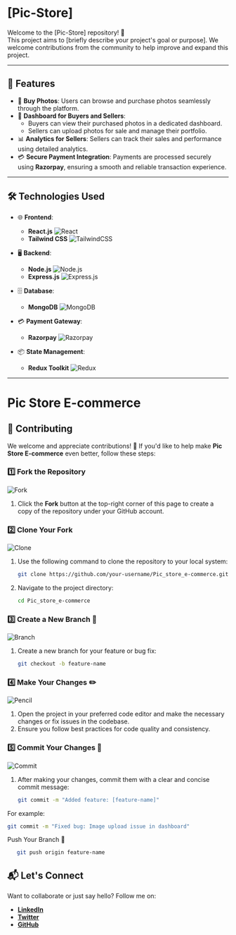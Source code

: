 

# [Pic-Store]

Welcome to the [Pic-Store] repository! 🚀  
This project aims to [briefly describe your project's goal or purpose]. We welcome contributions from the community to help improve and expand this project.

---

## 🌟 Features
- 🛒 **Buy Photos**: Users can browse and purchase photos seamlessly through the platform.  
- 📂 **Dashboard for Buyers and Sellers**:  
  - Buyers can view their purchased photos in a dedicated dashboard.  
  - Sellers can upload photos for sale and manage their portfolio.  
- 📊 **Analytics for Sellers**: Sellers can track their sales and performance using detailed analytics.  
- 💳 **Secure Payment Integration**: Payments are processed securely using **Razorpay**, ensuring a smooth and reliable transaction experience.  


---

## 🛠️ Technologies Used

- 🌐 **Frontend**:  
  - **React.js** ![React](https://img.shields.io/badge/-React.js-61DAFB?style=flat&logo=react&logoColor=white)  
  - **Tailwind CSS** ![TailwindCSS](https://img.shields.io/badge/-Tailwind%20CSS-38B2AC?style=flat&logo=tailwind-css&logoColor=white)  

- 🖥️ **Backend**:  
  - **Node.js** ![Node.js](https://img.shields.io/badge/-Node.js-339933?style=flat&logo=node.js&logoColor=white)  
  - **Express.js** ![Express.js](https://img.shields.io/badge/-Express.js-000000?style=flat&logo=express&logoColor=white)  

- 🗄️ **Database**:  
  - **MongoDB** ![MongoDB](https://img.shields.io/badge/-MongoDB-47A248?style=flat&logo=mongodb&logoColor=white)  

- 💳 **Payment Gateway**:  
  - **Razorpay** ![Razorpay](https://img.shields.io/badge/-Razorpay-02042B?style=flat&logo=razorpay&logoColor=white)  

- 📦 **State Management**:  
  - **Redux Toolkit** ![Redux](https://img.shields.io/badge/-Redux%20Toolkit-764ABC?style=flat&logo=redux&logoColor=white)  


---

# Pic Store E-commerce

## 🤝 Contributing  

We welcome and appreciate contributions! 🎉 If you'd like to help make **Pic Store E-commerce** even better, follow these steps:

### 1️⃣ **Fork the Repository**
   ![Fork](https://img.shields.io/badge/Fork-007ACC?style=for-the-badge&logo=github&logoColor=white)
   
   1. Click the **Fork** button at the top-right corner of this page to create a copy of the repository under your GitHub account.

### 2️⃣ **Clone Your Fork**
   ![Clone](https://img.shields.io/badge/Clone-34A853?style=for-the-badge&logo=git&logoColor=white)

   1. Use the following command to clone the repository to your local system:
      ```bash
      git clone https://github.com/your-username/Pic_store_e-commerce.git
      ```

   2. Navigate to the project directory:
      ```bash
      cd Pic_store_e-commerce
      ```

### 3️⃣ **Create a New Branch 🌿**
   ![Branch](https://img.shields.io/badge/New%20Branch-FFCE00?style=for-the-badge&logo=git&logoColor=white)
   
   1. Create a new branch for your feature or bug fix:
      ```bash
      git checkout -b feature-name
      ```

### 4️⃣ **Make Your Changes ✏️**
   ![Pencil](https://img.shields.io/badge/Make%20Changes-FF6F61?style=for-the-badge&logo=codepen&logoColor=white)
   
   1. Open the project in your preferred code editor and make the necessary changes or fix issues in the codebase.
   2. Ensure you follow best practices for code quality and consistency.

### 5️⃣ **Commit Your Changes 💾**
   ![Commit](https://img.shields.io/badge/Commit-FF8A00?style=for-the-badge&logo=git&logoColor=white)
   
   1. After making your changes, commit them with a clear and concise commit message:
      ```bash
      git commit -m "Added feature: [feature-name]"
      ```

   For example:
   ```bash
   git commit -m "Fixed bug: Image upload issue in dashboard"
   ```

Push Your Branch 🚀
  ```bash
     git push origin feature-name
  ```

## 📬 Let's Connect  

Want to collaborate or just say hello? Follow me on:

- **[LinkedIn](https://www.linkedin.com/in/c2gup/)**
- **[Twitter](https://twitter.com/yourhandle)**
- **[GitHub](https://github.com/c2gup)**

